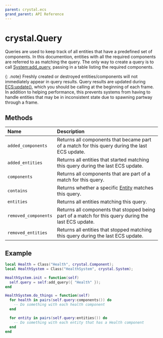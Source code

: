 ```yaml
---
parent: crystal.ecs
grand_parent: API Reference
---
```


# crystal.Query

Queries are used to keep track of all entities that have a predefined set of components. In this documention, entities with all the required components are referred to as matching the query. The only way to create a query is to call [System:add_query](system_add_query), passing in a table listing the required components.

{: .note}
Freshly created or destroyed entities/components will not immediately appear in query results. Query results are updated during [ECS:update()](ecs_update), which you should be calling at the beginning of each frame. In addition to helping performance, this prevents systems from having to handle entities that may be in inconsistent state due to spawning partway through a frame.

## Methods

| Name                 | Description                                                                                          |
| :------------------- | :--------------------------------------------------------------------------------------------------- |
| `added_components`   | Returns all components that became part of a match for this query during the last ECS update.        |
| `added_entities`     | Returns all entities that started matching this query during the last ECS update.                    |
| `components`         | Returns all components that are part of a match for this query.                                      |
| `contains`           | Returns whether a specific [Entity](entity) matches this query.                                      |
| `entities`           | Returns all entities matching this query.                                                            |
| `removed_components` | Returns all components that stopped being part of a match for this query during the last ECS update. |
| `removed_entities`   | Returns all entities that stopped matching this query during the last ECS update.                    |

## Example

```lua
local Health = Class("Health", crystal.Component);
local HealthSystem = Class("HealthSystem", crystal.System);

HealthSystem.init = function(self)
  self.query = self:add_query({ "Health" });
end

HealthSystem.do_things = function(self)
  for health in pairs(self.query:components()) do
    -- Do something with each health component
  end

  for entity in pairs(self.query:entities()) do
    -- Do something with each entity that has a Health component
  end
end
```
